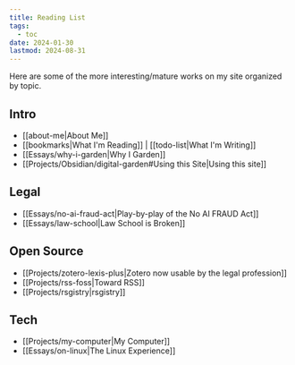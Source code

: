 ```yaml
---
title: Reading List
tags:
  - toc
date: 2024-01-30
lastmod: 2024-08-31
---
```

Here are some of the more interesting/mature works on my site organized by topic.
## Intro
- [[about-me|About Me]]
- [[bookmarks|What I'm Reading]] | [[todo-list|What I'm Writing]]
- [[Essays/why-i-garden|Why I Garden]]
- [[Projects/Obsidian/digital-garden#Using this Site|Using this site]]
## Legal
- [[Essays/no-ai-fraud-act|Play-by-play of the No AI FRAUD Act]]
- [[Essays/law-school|Law School is Broken]]
## Open Source
- [[Projects/zotero-lexis-plus|Zotero now usable by the legal profession]]
- [[Projects/rss-foss|Toward RSS]]
- [[Projects/rsgistry|rsgistry]]
## Tech
- [[Projects/my-computer|My Computer]]
- [[Essays/on-linux|The Linux Experience]]